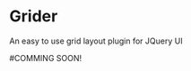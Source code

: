 Grider
================================
An easy to use grid layout plugin for JQuery UI

#COMMING SOON!